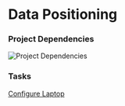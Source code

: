 # Data Positioning

### Project Dependencies

![](https://datapos-resources.netlify.app/diagrams/Project%20Dependencies.svg "Project Dependencies")


### Tasks

[Configure Laptop](<./Configure Laptop.md>)

